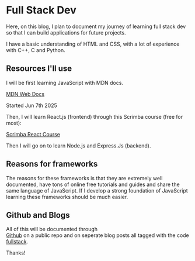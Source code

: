# Full Stack Dev

Here, on this blog, I plan to document my journey of learning full stack dev so that I can build applications for future projects.

I have a basic understanding of HTML and CSS, with a lot of experience with C++, C and Python.

## Resources I'll use
I will be first learning JavaScript with MDN docs. 

[MDN Web Docs](https://developer.mozilla.org/en-US/docs/Web/JavaScript/Guide)

Started Jun 7th 2025

Then, I will learn React.js (frontend) through this Scrimba course (free for most):

[Scrimba React Course](https://scrimba.com/learn-react-c0e)

Then I will go on to learn Node.js and Express.Js (backend).

## Reasons for frameworks
The reasons for these frameworks is that they are extremely well documented, have tons of online free tutorials and guides and share the same language of JavaScript. If I develop a strong foundation of JavaScript learning these frameworks should be much easier.

## Github and Blogs
All of this will be documented through  
[Github](https://github.com/tmastercoding/fullstack) on a public repo and on seperate blog posts all tagged with the code  [fullstack](https://tmastercoding.blogspot.com/search/label/fullstack).

Thanks!

